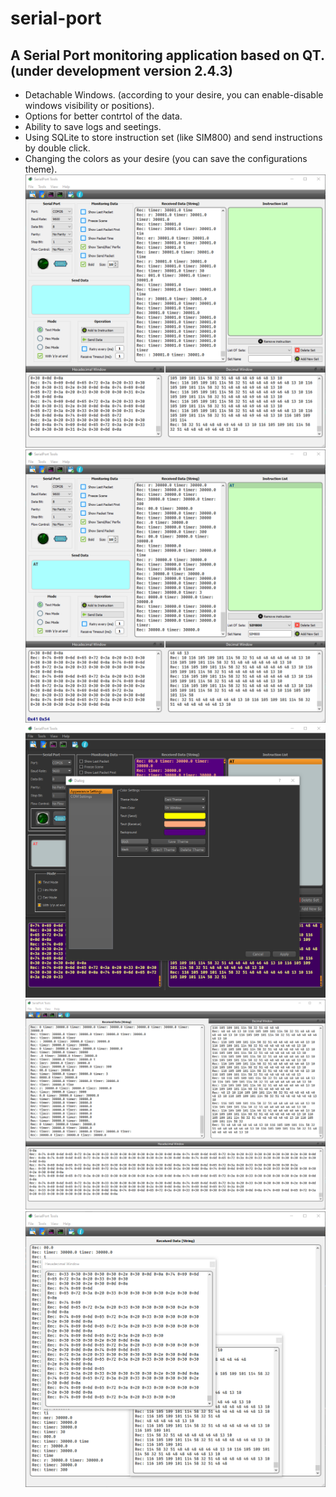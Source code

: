 # serial-port
A Serial Port monitoring application based on QT. (under development version 2.4.3)
-----------------------------------------------------------------------------------
- Detachable Windows. (according to your desire, you can enable-disable windows visibility or positions).
- Options for better contrtol of the data.
- Ability to save logs and seetings. 
- Using SQLite to store instruction set (like SIM800) and send instructions by double click.
- Changing the colors as your desire (you can save the configurations theme).
![img](https://github.com/MahmoodShabanifard/MyApplications/blob/main/im1.png)
![img](https://github.com/MahmoodShabanifard/MyApplications/blob/main/im2.png)
![img](https://github.com/MahmoodShabanifard/MyApplications/blob/main/im3.png)
![img](https://github.com/MahmoodShabanifard/MyApplications/blob/main/im4.png)
![img](https://github.com/MahmoodShabanifard/MyApplications/blob/main/im5.png)
